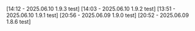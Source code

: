[14:12 - 2025.06.10 1.9.3 test]
[14:03 - 2025.06.10 1.9.2 test]
[13:51 - 2025.06.10 1.9.1 test]
[20:56 - 2025.06.09 1.9.0 test]
[20:52 - 2025.06.09 1.8.6 test]

